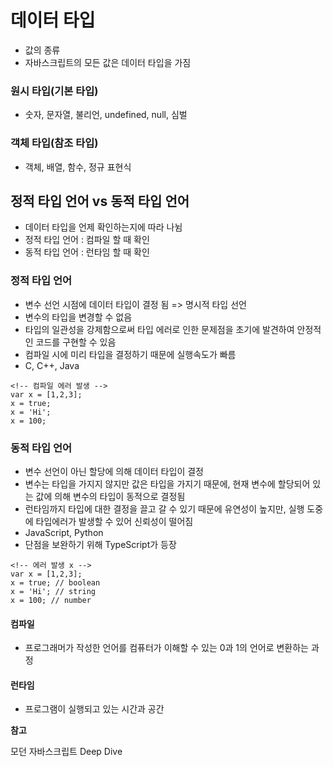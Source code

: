 # 데이터 타입
- 값의 종류
- 자바스크립트의 모든 값은 데이터 타입을 가짐

### 원시 타입(기본 타입)
- 숫자, 문자열, 불리언, undefined, null, 심벌

### 객체 타입(참조 타입)
- 객체, 배열, 함수, 정규 표현식

## 정적 타입 언어 vs 동적 타입 언어
- 데이터 타입을 언제 확인하는지에 따라 나뉨
- 정적 타입 언어 : 컴파일 할 때 확인
- 동적 타입 언어 : 런타임 할 때 확인

### 정적 타입 언어
- 변수 선언 시점에  데이터 타입이 결정 됨 => 명시적 타입 선언
- 변수의 타입을 변경할 수 없음
- 타입의 일관성을 강제함으로써 타입 에러로 인한 문제점을 초기에 발견하여 안정적인 코드를 구현할 수 있음
- 컴파일 시에 미리 타입을 결정하기 때문에 실행속도가 빠름
- C, C++, Java

```
<!-- 컴파일 에러 발생 -->
var x = [1,2,3];
x = true;
x = 'Hi';
x = 100;
```

### 동적 타입 언어
- 변수 선언이 아닌 할당에 의해 데이터 타입이 결정
- 변수는 타입을 가지지 않지만 값은 타입을 가지기 때문에, 현재 변수에 할당되어 있는 값에 의해 변수의 타입이 동적으로 결정됨
- 런타임까지 타입에 대한 결정을 끌고 갈 수 있기 때문에 유연성이 높지만, 실행 도중에 타입에러가 발생할 수 있어 신뢰성이 떨어짐
- JavaScript, Python
- 단점을 보완하기 위해 TypeScript가 등장
```
<!-- 에러 발생 x -->
var x = [1,2,3];
x = true; // boolean
x = 'Hi'; // string
x = 100; // number
```

#### 컴파일
- 프로그래머가 작성한 언어를 컴퓨터가 이해할 수 있는 0과 1의 언어로 변환하는 과정

#### 런타임
- 프로그램이 실행되고 있는 시간과 공간

**참고**

모던 자바스크립트 Deep Dive
